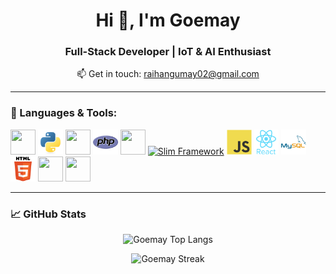 <h1 align="center">Hi 👋, I'm Goemay</h1>
<h3 align="center">Full-Stack Developer | IoT & AI Enthusiast</h3>

<p align="center">
  📫 Get in touch: <a href="mailto:raihangumay02@gmail.com">raihangumay02@gmail.com</a>
</p>

---

<h3 align="left">🧰 Languages & Tools:</h3>
<p align="left">
  <a href="https://www.arduino.cc/" target="_blank"><img src="https://cdn.worldvectorlogo.com/logos/arduino-1.svg" width="40" height="40"/></a>
  <a href="https://www.python.org" target="_blank"><img src="https://raw.githubusercontent.com/devicons/devicon/master/icons/python/python-original.svg" width="40" height="40"/></a>
  <a href="https://www.djangoproject.com/" target="_blank"><img src="https://cdn.jsdelivr.net/gh/devicons/devicon/icons/django/django-plain.svg" width="40" height="40"/></a>
  <a href="https://www.php.net" target="_blank"><img src="https://raw.githubusercontent.com/devicons/devicon/master/icons/php/php-original.svg" width="40" height="40"/></a>
  <a href="https://laravel.com/" target="_blank"><img src="https://cdn.jsdelivr.net/gh/devicons/devicon/icons/laravel/laravel-original.svg" width="40" height="40"/></a>
  <a href="https://www.slimframework.com/" target="_blank"><img src="https://avatars.githubusercontent.com/u/7083120?s=200&v=4" width="40" height="40" alt="Slim Framework"/></a>
  <a href="https://developer.mozilla.org/en-US/docs/Web/JavaScript" target="_blank"><img src="https://raw.githubusercontent.com/devicons/devicon/master/icons/javascript/javascript-original.svg" width="40" height="40"/></a>
  <a href="https://react.dev/" target="_blank"><img src="https://raw.githubusercontent.com/devicons/devicon/master/icons/react/react-original-wordmark.svg" width="40" height="40"/></a>
  <a href="https://www.mysql.com/" target="_blank"><img src="https://raw.githubusercontent.com/devicons/devicon/master/icons/mysql/mysql-original-wordmark.svg" width="40" height="40"/></a>
  <a href="https://developer.mozilla.org/en-US/docs/Web/HTML" target="_blank"><img src="https://raw.githubusercontent.com/devicons/devicon/master/icons/html5/html5-original-wordmark.svg" width="40" height="40"/></a>
  <a href="https://tailwindcss.com/" target="_blank"><img src="https://www.vectorlogo.zone/logos/tailwindcss/tailwindcss-icon.svg" width="40" height="40"/></a>
  <a href="https://git-scm.com/" target="_blank"><img src="https://www.vectorlogo.zone/logos/git-scm/git-scm-icon.svg" width="40" height="40"/></a>
</p>

---

### 📈 GitHub Stats
<p align="center">
  <img src="https://github-readme-stats.vercel.app/api/top-langs?username=Goemay&show_icons=true&layout=compact&theme=dark" alt="Goemay Top Langs" />
</p>

<p align="center">
  <img src="https://github-readme-streak-stats.herokuapp.com/?user=Goemay&theme=dark" alt="Goemay Streak" />
</p>
